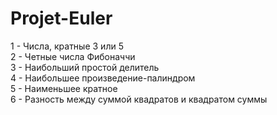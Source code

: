 # Projet-Euler

1 - Числа, кратные 3 или 5  
2 - Четные числа Фибоначчи  
3 - Наибольший простой делитель  
4 - Наибольшее произведение-палиндром  
5 - Наименьшее кратное  
6 - Разность между суммой квадратов и квадратом суммы  
